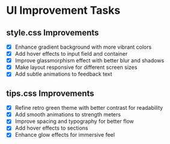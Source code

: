 # UI Improvement Tasks

## style.css Improvements
- [x] Enhance gradient background with more vibrant colors
- [x] Add hover effects to input field and container
- [x] Improve glassmorphism effect with better blur and shadows
- [x] Make layout responsive for different screen sizes
- [x] Add subtle animations to feedback text

## tips.css Improvements
- [x] Refine retro green theme with better contrast for readability
- [x] Add smooth animations to strength meters
- [x] Improve spacing and typography for better flow
- [x] Add hover effects to sections
- [x] Enhance glow effects for immersive feel
